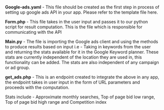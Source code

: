 
__Google-ads.yaml__ - This file should be created as the first step in process of setting up google ads API in your app. Please refer to the template file here.

__Form.php__ - This file takes in the user input and passes it to our python script for result computation. This is the file which is responsible for communicating with the API

__Main.py__ - The file is importing the Google ads client and using the methods to produce results based on input i.e - Taking in keywords from the user and returning the stats available for it in the Google Keyword planner. These stats are currently independent of the location they are used in, this functionality can be added. The stats are also independent of any campaign or ad group. 

__get_ads.php__ - This is an endpoint created to integrate the above in any app, the endpoint takes in user input in the form of URL parameters and proceeds with the computation.

Stats include - Approximate monthly searches, Top of page bid low range, Top of page bid high range and Competition index

